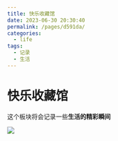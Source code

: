 ```yaml
---
title: 快乐收藏馆
date: 2023-06-30 20:30:40
permalink: /pages/d591da/
categories:
  - life
tags:
  - 记录
  - 生活
---
```

# 快乐收藏馆
这个板块将会记录一些**生活的精彩瞬间**



![](/assets/img/海洋.png)

